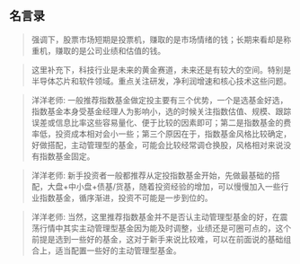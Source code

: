 ## 名言录

> 强调下，股票市场短期是投票机，赚取的是市场情绪的钱；长期来看却是称重机，赚取的是公司业绩和估值的钱。

> 这里补充下，科技行业是未来的黄金赛道，未来还是有较大的空间。特别是半导体芯片和软件领域。重点关注研发，净利润增速和核心技术这些问题。



> 洋洋老师:
> 一般推荐指数基金做定投主要有三个优势，一个是选基金好选，指数基金本身受基金经理人为影响小，选的时候关注指数估值、规模、跟踪误差或信息比率这些容易量化、便于比较的因素即可；第二是指数基金的费率低，投资成本相对会小一些；第三个原因在于，指数基金风格比较确定，好做搭配，主动管理型的基金，可能会比较经常调仓换股，风格相对来说没有指数基金固定。

> 洋洋老师:
> 新手投资者一般都推荐从定投指数基金开始，先做最基础的搭配，大盘+中小盘+债基/货基，随着投资经验的增加，可以慢慢加入一些行业指数基金，循序渐进，投资不可能是一步到位的。

> 洋洋老师:
> 当然，这里推荐指数基金并不是否认主动管理型基金的好，在震荡行情中其实主动管理型基金因为能及时调整，业绩还是可圈可点的，这个前提是选到一些好的基金，这对于新手来说比较难，可以在前面说的基础组合上，适当配置一些好的主动管理型基金。
